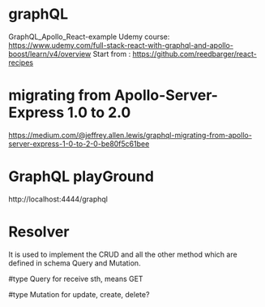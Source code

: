 # graphQL
GraphQL_Apollo_React-example
Udemy course: https://www.udemy.com/full-stack-react-with-graphql-and-apollo-boost/learn/v4/overview
Start from : https://github.com/reedbarger/react-recipes 

# migrating from Apollo-Server-Express 1.0 to 2.0
https://medium.com/@jeffrey.allen.lewis/graphql-migrating-from-apollo-server-express-1-0-to-2-0-be80f5c61bee

# GraphQL playGround
http://localhost:4444/graphql


# Resolver 
It is used to implement the CRUD and all the other method which are defined in schema Query and Mutation.

#type Query
for receive sth, means GET

#type Mutation
for update, create, delete?
